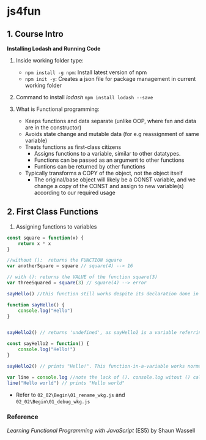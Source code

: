# js4fun

## 1. Course Intro

**Installing Lodash and Running Code**

1. Inside working folder type:
    - `npm install -g npm`: Install latest version of npm
    - `npm init -y`: Creates a json file for package management in current working folder
2. Command to install *lodash* `npm install lodash --save`
3. What is Functional programming:

    - Keeps functions and data separate (unlike OOP, where fxn and data are in the constructor)
    - Avoids state change and mutable data (for e.g reassignment of same variable)
    - Treats functions as first-class citizens
        - Assigns functions to a variable, similar to other datatypes.
        - Functions can be passed as an argument to other functions
        - Funtions can be returned by other functions
    - Typically transforms a COPY of the object, not the object itself
        - The original/base object will likely be a CONST variable, and we change a copy of the CONST and assign to new variable(s) according to our required usage
## 2. First Class Functions

1. Assigning functions to variables
```javascript
const square = function(x) {
	return x * x
}

//without ():  returns the FUNCTION square
var anotherSquare = square // square(4) --> 16

// with (): returns the VALUE of the function square(3)
var threeSquared = square(3) // square(4) --> error
```
```javascript
sayHello() //this function still works despite its declaration done in line after, as all functions are 'automatically moved' to the top of the code before execution

function sayHello() {
	console.log("Hello")
}


sayHello2() // returns 'undefined', as sayHello2 is a variable referring to a function.

const sayHello2 = function() {
    console.log("Hello!")
}

sayHello2() // prints "Hello!". This function-in-a-variable works normally since it is called after declaration

```
```javascript
var line = console.log //note the lack of (). console.log witout () calls the console.log function and NOT its value
line("Hello world") // prints "Hello world"
```
- Refer to `02_02\Begin\01_rename_wkg.js` and `02_02\Begin\01_debug_wkg.js`
### Reference
*Learning Functional Programming with JavaScript* (ES5) by Shaun Wassell
